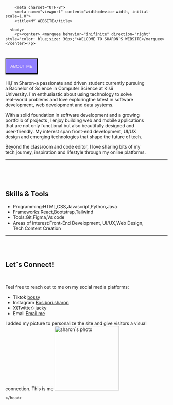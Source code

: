<!DOCTYPE html>
<html>
    <head>
      
        
        <meta charset="UTF-8">
        <meta name="viewport" content="width=device-width, initial-scale=1.0">
        <title>MY WEBSITE</title>
        
      <body>
        <p><center> <marquee behavior="inifinite" direction="right" style="color: blue;size: 30px;">WELCOME TO SHARON`S WEBSITE</marquee></center></p>
  <p><h1><button style="background-color: rgb(144, 127, 255);color: rgb(255, 240, 240);height: 50px;width: 100px;">ABOUT ME</button></h1> </p>
  <p>Hi,I`m Sharon-a passionate and driven student currently pursuing  <br>a Bachelor of Science in Computer 
  Science at Kisii <br>University. I`m enthusiastic about using technology to solve <br>real-world problems and love 
exploringthe latest in software  <br>development, web development and data systems.</p>
<p>With a solid foundation in software development and a growing <br>portfolio of projects ,I enjoy building web 
and mobile applications <br>that are not only functional but also beautifully designed and <br>
user-friendly. My interest span front-end development, UI/UX <br>design and emerging technologies that shape the future
of tech.</p>
<p>Beyond the classroom and code editor, I love sharing bits of my <br>
   tech journey, inspiration and lifestyle through my online platforms.</p>
   <hr><br><br><br><p><h2>Skills & Tools</h2></p>
   <p><ul><li>Programming:HTML,CSS,Javascript,Python,Java</li>
  <li>Frameworks:React,Bootstrap,Tailwind</li>
  <li>Tools:Git,Figma,Vs code</li>
  <li>Areas of interest:Front-End Development, UI/UX,Web Design, <br>Tech Content Creation</li>
  </ul></p><hr><br><br>
  <p><h2>Let`s Connect!</h2></p><br>
  <p>Feel free to reach out to me on my social media platforms:</p>
  <p>
    <ul><li>Tiktok <a href="http://www.tiktok.com/@bossy224?_t=zm-8wQnADaoQ2I&r-r=1">bossy</a></li>
    <li>Instagram <a href="http://www.instagram.com/bosibori.sharon?igsh=ZDc3MXM2bnq40Gxl">Bosibori.sharon</a></li>
  <li>
    X(Twitter) <a href="http://x.com/Sharon11806531?t=5N_jxFa0ZGu5wKVVeoALbw&s=08">jacky</a>
  </li>
<li>Email <a href="sharonobiri2004@gmail.com">Email me</a></li>
</ul>
  </p>
  <p>I added my picture to personalize the site and give visitors a visual <br> connection.
  This is me <img src="49551f125375fdbf71c8916ac3ffe92e.png" alt="sharon`s photo"style="width: 200px;boarder-radius:1opx;"> </p>
      </body>
        
    </head>
</html>
